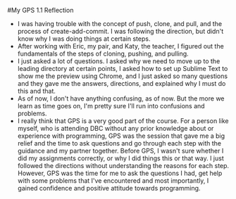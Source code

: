 #My GPS 1.1 Reflection
* I was having trouble with the concept of push, clone, and pull, and the process of create-add-commit. I was following the direction, but didn't know why I was doing things at certain steps.
* After working with Eric, my pair, and Katy, the teacher, I figured out the fundamentals of the steps of cloning, pushing, and pulling.
* I just asked a lot of questions. I asked why we need to move up to the leading directory at certain points, I asked how to set up Sublime Text to show me the preview using Chrome, and I just asked so many questions and they gave me the answers, directions, and explained why I must do this and that.
* As of now, I don't have anything confusing, as of now. But the more we learn as time goes on, I'm pretty sure I'll run into confusions and problems.
* I really think that GPS is a very good part of the course. For a person like myself, who is attending DBC without any prior knowledge about or experience with programming, GPS was the session that gave me a big relief and the time to ask questions and go through each step with the guidance and my partner together. Before GPS, I wasn't sure whether I did my assignments correctly, or why I did things this or that way. I just followed the directions without understanding the reasons for each step. However, GPS was the time for me to ask the questions I had, get help with some problems that I've encountered and most importantly, I gained confidence and positive attitude towards programming.